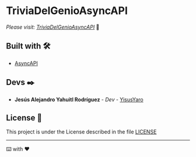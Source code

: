 # TriviaDelGenioAsyncAPI

_Please visit: [TriviaDelGenioAsyncAPI](https://yisusyaro.github.io/3DVEventsAsyncAPI/)_ 🚀

## Built with 🛠️

* [AsyncAPI](https://www.asyncapi.com/) 


## Devs ✒️

* **Jesús Alejandro Yahuitl Rodríguez** - *Dev* - [YisusYaro](https://github.com/YisusYaro/)

## License 📄

This project is under the License described in the file [LICENSE](LICENSE)

---
⌨️ with ❤️
